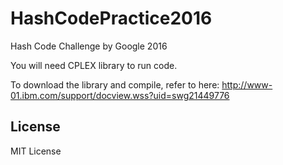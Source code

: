 # HashCodePractice2016
Hash Code Challenge by Google 2016

You will need CPLEX library to run code.

To download the library and compile, refer to here:
http://www-01.ibm.com/support/docview.wss?uid=swg21449776


## License

MIT License

